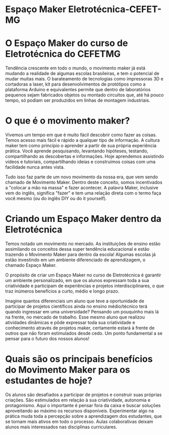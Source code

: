 # Espaço Maker Eletrotécnica-CEFET-MG

# O Espaço Maker do curso de Eletrotécnica do CEFETMG

Tendência crescente em todo o mundo, o movimento maker já está mudando a realidade de algumas escolas brasileiras, e tem o potencial de mudar muitas mais. O barateamento de tecnologias como impressoras 3D e cortadoras a laser, kit para desenvolvimentos de protótipos como a plataforma Arduino e equivalentes permite que dentro de laboratórios pequenos sejam fabricados objetos ou montado circuitos que, até há pouco tempo, só podiam ser produzidos em linhas de montagem industriais.

# O que é o movimento maker?  

Vivemos um tempo em que é muito fácil descobrir como fazer as coisas. Temos acesso mais fácil e rápido a qualquer tipo de informação. A cultura maker tem como princípio o aprender a partir de sua própria experiência prática. Você aprende pesquisando, levantando hipóteses, testando, compartilhando as descobertas e informações. Hoje aprendemos assistindo vídeos e tutoriais, compartilhando ideias e construímos coisas com uma facilidade nunca antes vista.

Tudo isso faz parte de um novo movimento da nossa era, que vem sendo chamado de Movimento Maker. Dentro deste conceito, somos incentivados a "colocar a mão na massa" e fazer acontecer. A palavra Maker, inclusive vem do inglês, significa "fazer" e tem uma relação direta com o termo faça você mesmo (ou do inglês DIY ou do it yourself).

# Criando um Espaço Maker dentro da Eletrotécnica  

Temos notado um movimento no mercado. As instituições de ensino estão assimilando os conceitos dessa super tendência educacional e estão trazendo o Movimento Maker para dentro da escola! Algumas escolas já estão investindo em um ambiente diferenciado de aprendizagem, o chamado Espaço Maker. 

O propósito de criar um Espaço Maker no curso de Eletrotécnica é garantir um ambiente personalizado, em que os alunos expressam toda a sua criatividade e participam de experiências e projetos interdisciplinares, o que traz inúmeros benefícios a curto, médio e longo prazo.

Imagine quantos diferenciais um aluno que teve a oportunidade de participar de projetos científicos ainda no ensino médio/técnico terá quando ingressar em uma universidade? Pensando um pouquinho mais lá na frente, no mercado de trabalho. Esse mesmo aluno que realizou atividades dinâmicas e pôde expressar toda sua criatividade e conhecimento através de projetos maker, certamente estará à frente de outros que não foram estimulados desde cedo. Um ponto fundamental a se pensar para o futuro dos nossos alunos!

# Quais são os principais benefícios do Movimento Maker para os estudantes de hoje?

Os alunos são desafiados a participar de projetos e construir suas próprias criações. São estimulados em relação à sua criatividade, autonomia e protagonismo. Aqui o importante é pensar fora da caixa e buscar soluções aproveitando ao máximo os recursos disponíveis. Experimentar algo na prática muda toda a percepção sobre a aprendizagem dos estudantes, que se tornam mais ativos em todo o processo. Aulas colaborativas deixam alunos mais interessados nas disciplinas curriculares.





